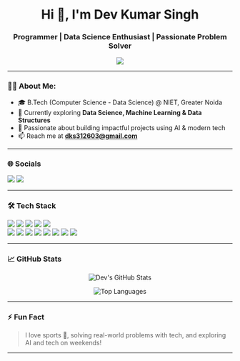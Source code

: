 <h1 align="center">Hi 👋, I'm Dev Kumar Singh</h1>
<h3 align="center">Programmer | Data Science Enthusiast | Passionate Problem Solver</h3>

<p align="center">
  <img src="https://readme-typing-svg.herokuapp.com/?lines=passionate+about+technology+and+innovation;Tech+Explorer+🚀;Always+learning+new+things&center=true&width=500&height=45">
</p>

---

### 🧑‍💻 About Me:
- 🎓 B.Tech (Computer Science - Data Science) @ NIET, Greater Noida  
- 🌱 Currently exploring **Data Science, Machine Learning & Data Structures**  
- 🧠 Passionate about building impactful projects using AI & modern tech  
- 📫 Reach me at **dks312603@gmail.com**  

---

### 🌐 Socials

<p align="left">
  <a href="https://www.linkedin.com/in/dev-kumar-singh/" target="_blank"><img src="https://img.shields.io/badge/LinkedIn-blue?logo=linkedin&style=for-the-badge" /></a>
  <a href="https://github.com/DevKumarSingh262" target="_blank"><img src="https://img.shields.io/badge/GitHub-black?logo=github&style=for-the-badge" /></a>
</p>

---

### 🛠️ Tech Stack

<p align="left">
  <img src="https://img.shields.io/badge/Java-007396?style=for-the-badge&logo=java&logoColor=white" />
  <img src="https://img.shields.io/badge/Python-3776AB?style=for-the-badge&logo=python&logoColor=white" />
  <img src="https://img.shields.io/badge/SQL-4479A1?style=for-the-badge&logo=mysql&logoColor=white" />
  <img src="https://img.shields.io/badge/HTML5-e34c26?style=for-the-badge&logo=html5&logoColor=white" />
  <img src="https://img.shields.io/badge/CSS3-1572B6?style=for-the-badge&logo=css3&logoColor=white" />
  <br/>
  <img src="https://img.shields.io/badge/JavaFX-blueviolet?style=for-the-badge" />
  <img src="https://img.shields.io/badge/OpenCV-5C3EE8?style=for-the-badge&logo=opencv&logoColor=white" />
  <img src="https://img.shields.io/badge/TensorFlow-FF6F00?style=for-the-badge&logo=tensorflow&logoColor=white" />
  <img src="https://img.shields.io/badge/Apache%20OpenNLP-lightgrey?style=for-the-badge" />
  <img src="https://img.shields.io/badge/Twitter%20API-1DA1F2?style=for-the-badge&logo=twitter&logoColor=white" />
  <img src="https://img.shields.io/badge/Power%20BI-F2C811?style=for-the-badge&logo=powerbi&logoColor=black" />
  <img src="https://img.shields.io/badge/Microsoft%20Excel-217346?style=for-the-badge&logo=microsoft-excel&logoColor=white" />
  <img src="https://img.shields.io/badge/Pandas-150458?style=for-the-badge&logo=pandas&logoColor=white" />

</p>

---

### 📈 GitHub Stats

<p align="center">
  <img src="https://github-readme-stats.vercel.app/api?username=DevKumarSingh262&show_icons=true&theme=radical" alt="Dev's GitHub Stats" />
</p>

<!-- <p align="center">
  <img src="https://github-readme-streak-stats.herokuapp.com?user=DevKumarSingh262&theme=radical" alt="GitHub Streak" />
</p> -->

<p align="center">
  <img src="https://github-readme-stats.vercel.app/api/top-langs/?username=DevKumarSingh262&layout=compact&theme=radical" alt="Top Languages" />
</p>

---

### ⚡ Fun Fact

> I love sports 🏀, solving real-world problems with tech, and exploring AI and tech on weekends!

---

